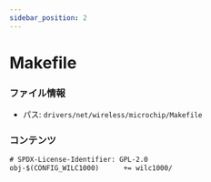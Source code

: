 ```yaml
---
sidebar_position: 2
---
```

# Makefile

### ファイル情報

- パス: `drivers/net/wireless/microchip/Makefile`

### コンテンツ

```txt
# SPDX-License-Identifier: GPL-2.0
obj-$(CONFIG_WILC1000)		+= wilc1000/

```
